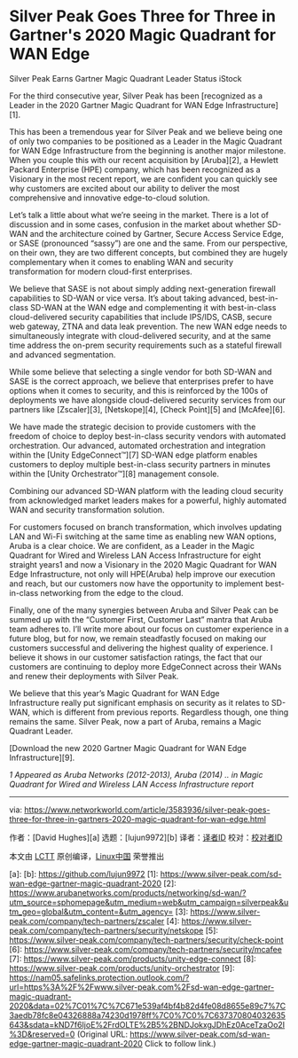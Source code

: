 [#]: collector: (lujun9972)
[#]: translator: ( )
[#]: reviewer: ( )
[#]: publisher: ( )
[#]: url: ( )
[#]: subject: (Silver Peak Goes Three for Three in Gartner's 2020 Magic Quadrant for WAN Edge)
[#]: via: (https://www.networkworld.com/article/3583936/silver-peak-goes-three-for-three-in-gartners-2020-magic-quadrant-for-wan-edge.html)
[#]: author: (David Hughes )

Silver Peak Goes Three for Three in Gartner's 2020 Magic Quadrant for WAN Edge
======
Silver Peak Earns Gartner Magic Quadrant Leader Status
iStock

For the third consecutive year, Silver Peak has been [recognized as a Leader in the 2020 Gartner Magic Quadrant for WAN Edge Infrastructure][1].

This has been a tremendous year for Silver Peak and we believe being one of only two companies to be positioned as a Leader in the Magic Quadrant for WAN Edge Infrastructure from the beginning is another major milestone. When you couple this with our recent acquisition by [Aruba][2], a Hewlett Packard Enterprise (HPE) company, which has been recognized as a Visionary in the most recent report, we are confident you can quickly see why customers are excited about our ability to deliver the most comprehensive and innovative edge-to-cloud solution.

Let’s talk a little about what we’re seeing in the market. There is a lot of discussion and in some cases, confusion in the market about whether SD-WAN and the architecture coined by Gartner, Secure Access Service Edge, or SASE (pronounced “sassy”) are one and the same. From our perspective, on their own, they are two different concepts, but combined they are hugely complementary when it comes to enabling WAN and security transformation for modern cloud-first enterprises.

We believe that SASE is not about simply adding next-generation firewall capabilities to SD-WAN or vice versa. It’s about taking advanced, best-in-class SD-WAN at the WAN edge and complementing it with best-in-class cloud-delivered security capabilities that include IPS/IDS, CASB, secure web gateway, ZTNA and data leak prevention. The new WAN edge needs to simultaneously integrate with cloud-delivered security, and at the same time address the on-prem security requirements such as a stateful firewall and advanced segmentation.

While some believe that selecting a single vendor for both SD-WAN and SASE is the correct approach, we believe that enterprises prefer to have options when it comes to security, and this is reinforced by the 100s of deployments we have alongside cloud-delivered security services from our partners like [Zscaler][3], [Netskope][4], [Check Point][5] and [McAfee][6].

We have made the strategic decision to provide customers with the freedom of choice to deploy best-in-class security vendors with automated orchestration. Our advanced, automated orchestration and integration within the [Unity EdgeConnect™][7] SD-WAN edge platform enables customers to deploy multiple best-in-class security partners in minutes within the [Unity Orchestrator™][8] management console.

Combining our advanced SD-WAN platform with the leading cloud security from acknowledged market leaders makes for a powerful, highly automated WAN and security transformation solution.

For customers focused on branch transformation, which involves updating LAN and Wi-Fi switching at the same time as enabling new WAN options, Aruba is a clear choice. We are confident, as a Leader in the Magic Quadrant for Wired and Wireless LAN Access Infrastructure for eight straight years1 and now a Visionary in the 2020 Magic Quadrant for WAN Edge Infrastructure, not only will HPE(Aruba) help improve our execution and reach, but our customers now have the opportunity to implement best-in-class networking from the edge to the cloud.

Finally, one of the many synergies between Aruba and Silver Peak can be summed up with the “Customer First, Customer Last” mantra that Aruba team adheres to. I’ll write more about our focus on customer experience in a future blog, but for now, we remain steadfastly focused on making our customers successful and delivering the highest quality of experience. I believe it shows in our customer satisfaction ratings, the fact that our customers are continuing to deploy more EdgeConnect across their WANs and renew their deployments with Silver Peak.

We believe that this year’s Magic Quadrant for WAN Edge Infrastructure really put significant emphasis on security as it relates to SD-WAN, which is different from previous reports. Regardless though, one thing remains the same. Silver Peak, now a part of Aruba, remains a Magic Quadrant Leader.

[Download the new 2020 Gartner Magic Quadrant for WAN Edge Infrastructure][9]. 

_1_ _Appeared as Aruba Networks (2012-2013), Aruba (2014) .. in_ _Magic Quadrant for Wired and Wireless LAN Access Infrastructure report_

--------------------------------------------------------------------------------

via: https://www.networkworld.com/article/3583936/silver-peak-goes-three-for-three-in-gartners-2020-magic-quadrant-for-wan-edge.html

作者：[David Hughes][a]
选题：[lujun9972][b]
译者：[译者ID](https://github.com/译者ID)
校对：[校对者ID](https://github.com/校对者ID)

本文由 [LCTT](https://github.com/LCTT/TranslateProject) 原创编译，[Linux中国](https://linux.cn/) 荣誉推出

[a]: 
[b]: https://github.com/lujun9972
[1]: https://www.silver-peak.com/sd-wan-edge-gartner-magic-quadrant-2020
[2]: https://www.arubanetworks.com/products/networking/sd-wan/?utm_source=sphomepage&utm_medium=web&utm_campaign=silverpeak&utm_geo=global&utm_content=&utm_agency=
[3]: https://www.silver-peak.com/company/tech-partners/zscaler
[4]: https://www.silver-peak.com/company/tech-partners/security/netskope
[5]: https://www.silver-peak.com/company/tech-partners/security/check-point
[6]: https://www.silver-peak.com/company/tech-partners/security/mcafee
[7]: https://www.silver-peak.com/products/unity-edge-connect
[8]: https://www.silver-peak.com/products/unity-orchestrator
[9]: https://nam05.safelinks.protection.outlook.com/?url=https%3A%2F%2Fwww.silver-peak.com%2Fsd-wan-edge-gartner-magic-quadrant-2020&data=02%7C01%7C%7C671e539af4bf4b82d4fe08d8655e89c7%7C3aedb78fc8e04326888a74230d1978ff%7C0%7C0%7C637370804032635643&sdata=kND7f6IjoE%2FrdOLTE%2B5%2BNDJokxgJDhEz0AceTzaOo2I%3D&reserved=0 (Original URL: https://www.silver-peak.com/sd-wan-edge-gartner-magic-quadrant-2020 Click to follow link.)
